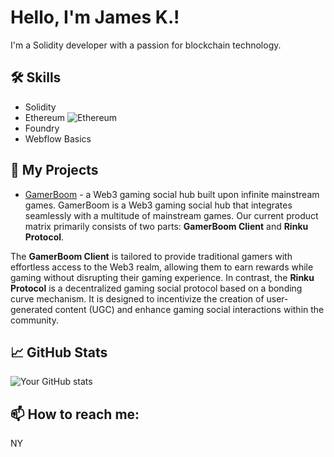 # Hello, I'm James K.!

I'm a Solidity developer with a passion for blockchain technology.

## 🛠 Skills
- Solidity
- Ethereum
![Ethereum](https://img.shields.io/badge/-Ethereum-333333?style=flat&logo=ethereum)
- Foundry
- Webflow Basics

## 🔭 My Projects
- [GamerBoom](https://github.com/Rinku-link) - a Web3 gaming social hub built upon infinite mainstream games.
GamerBoom is a Web3 gaming social hub that integrates seamlessly with a multitude of mainstream games. Our current product matrix primarily consists of two parts: **GamerBoom Client** and **Rinku Protocol**. 

The **GamerBoom Client** is tailored to provide traditional gamers with effortless access to the Web3 realm, allowing them to earn rewards while gaming without disrupting their gaming experience. In contrast, the **Rinku Protocol** is a decentralized gaming social protocol based on a bonding curve mechanism. It is designed to incentivize the creation of user-generated content (UGC) and enhance gaming social interactions within the community.

## 📈 GitHub Stats
![Your GitHub stats](https://github-readme-stats.vercel.app/api?username=username&show_icons=true)

## 📫 How to reach me:
NY


